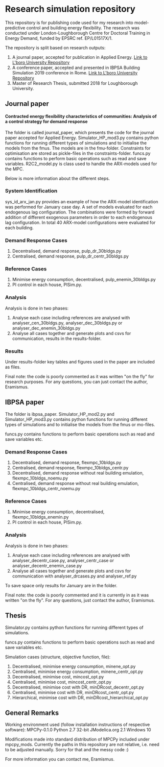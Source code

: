 # Research simulation repository

This repository is for publishing code used for my research into model-predictive control and building energy flexibility. The research was conducted under London-Loughborough Centre for Doctoral Training in Energy Demand, funded by EPSRC ref. EP/L01517X/1. 

The repository is split based on research outputs:

1. A journal paper, accepted for publication in Applied Energy. [Link to L'boro University Repository](https://repository.lboro.ac.uk/articles/Contracted_energy_flexibility_characteristics_of_communities_Analysis_of_a_control_strategy_for_demand_response/11770464/1)
2. A conference paper, accepted and presented in IBPSA Building Simulation 2019 conference in Rome. [Link to L'boro University Repository](https://repository.lboro.ac.uk/articles/Delivery_of_contracted_energy_flexibility_from_communities/9459845) 
3. Master of Research Thesis, submitted 2018 for Loughborough University.

## Journal paper

#### Contracted energy flexibility characteristics of communities: Analysis of a control strategy for demand response

The folder is called journal_paper, which presents the code for the journal paper accepted for Applied Energy. Simulator_HP_mod3.py contains python functions for running different types of simulations and to initialise the models from the fmus. The models are in the fmu-folder. Constraints for optimisation are stored as pickle-files in the constraints-folder. funcs.py contains functions to perform basic operations such as read and save variables. R2C2_model.py is class used to handle the ARX-models used for the MPC. 

Below is more information about the different steps.

### System Identification
sys_id_arx_jan.py provides an example of how the ARX-model identification was performed for January case day. A set of models evaluated for each endogenous lag configuration. The combinations were formed by forward addition of different exogenous parameters in order to each endogenous lag configuration. In total 40 ARX-model configurations were evaluated for each building.

### Demand Response Cases
1. Decentralised, demand response, pulp_dr_30bldgs.py
2. Centralised, demand response, pulp_dr_centr_30bldgs.py

### Reference Cases
1. Minimise energy consumption, decentralised, pulp_enemin_30bldgs.py
2. PI control in each house, PISim.py.

### Analysis
Analysis is done in two phases: 
1. Analyse each case including references are analysed with analyser_cen_30bldgs.py, analyser_dec_30bldgs.py or analyser_dec_enemin_30bldgs.py
2. Analyse all cases together and generate plots and csvs for communication, results in the results-folder.

### Results
Under results-folder key tables and figures used in the paper are included as files.

Final note: the code is poorly commented as it was written "on the fly" for research purposes. For any questions, you can just contact the author, Eramismus.

## IBPSA paper

The folder is ibpsa_paper. Simulator_HP_mod2.py and Simulator_HP_mod3.py contains python functions for running different types of simulations and to initialise the models from the fmus or mo-files.

funcs.py contains functions to perform basic operations such as read and save variables etc.

### Demand Response Cases
1. Decentralised, demand response, flexmpc_10bldgs.py
2. Centralised, demand response, flexmpc_10bldgs_centr.py
3. Decentralised, demand response without real building emulation, flexmpc_10bldgs_noemu.py
4. Centralised, demand response without real building emulation, flexmpc_10bldgs_centr_noemu.py

### Reference Cases
1. Minimise energy consumption, decentralised, flexmpc_10bldgs_enemin.py
2. PI control in each house, PISim.py.

### Analysis
Analysis is done in two phases: 
1. Analyse each case including references are analysed with analyser_decentr_case.py, analyser_centr_case or analyser_decentr_enemin_case.py
2. Analyse all cases together and generate plots and csvs for communication with analyser_drcases.py and analyser_ref.py

To save space only results for January are in the folder.

Final note: the code is poorly commented and it is currently in as it was written "on the fly". For any questions, just contact the author, Eramismus.

## Thesis

Simulator.py contains python functions for running different types of simulations.

funcs.py contains functions to perform basic operations such as read and save variables etc.

Simulation cases (structure, objective function, file):
1. Decentralised, minimise energy consumption, minene_opt.py
2. Centralised, minimise energy consumption, minene_centr_opt.py
3. Decentralised, minimise cost, mincost_opt.py
4. Centralised, minimise cost, mincost_centr_opt.py
5. Decentralised, minimise cost with DR, minDRcost_decentr_opt.py
6. Centralised, minimise cost with DR, minDRcost_centr_opt.py
7. Hierarchical, minimise cost with DR, minDRcost_hierarchical_opt.py

## General Remarks
Working environment used (follow installation instructions of respective software):
MPCPy-0.1.0
Python 2.7 32-bit
JModelica.org 2.1
Windows 10

Modifications made into standard distribution of MPCPy included under mpcpy_mods. Currently the paths in this repository are not relative, i.e. need to be adjusted manually. Sorry for that and the messy code :)

For more information you can contact me, Eramismus.
